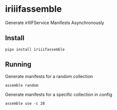 # iriiifassemble

Generate irIIIFService Manifests Asynchronously

## Install

```shell
pipx install iriiifassemble
```

## Running

Generate manifests for a random collection

```shell
assemble random
```

Generate manifests for a specific collection in config

```shell
assemble use -c 28
```